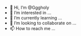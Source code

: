 - 👋 Hi, I’m @Gggholy
- 👀 I’m interested in ...
- 🌱 I’m currently learning ...
- 💞️ I’m looking to collaborate on ...
- 📫 How to reach me ...

<!---
Gggholy/Gggholy is a ✨ special ✨ repository because its `README.md` (this file) appears on your GitHub profile.
You can click the Preview link to take a look at your changes.
--->

